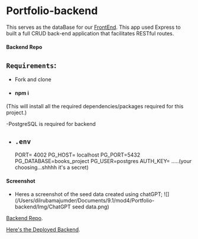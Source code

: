 # Portfolio-backend
This serves as the dataBase for our [FrontEnd](https://github.com/dilrubamajumder/portfolio-front).
This app used Express to built a full CRUD back-end application that facilitates RESTful routes.


#### Backend Repo

## `Requirements`:

- Fork and clone

- #### npm i
(This will install all the required dependencies/packages required for this project.)

-PostgreSQL is required for backend

- `.env `
    - 
    PORT= 4002
    PG_HOST= localhost
    PG_PORT=5432
    PG_DATABASE=books_project
    PG_USER=postgres
    AUTH_KEY= .....(your choosing...shhhh it's a secret)

#### Screenshot
- Heres a screenshot of the seed data created using chatGPT;
![](/Users/dilrubamajumder/Documents/9.1/mod4/Portfolio-backend/Img/ChatGPT seed data.png)

[Backend Repo](https://github.com/dilrubamajumder/Portfolio-backend).

[Here's the Deployed Backend](https://book-portfolio.onrender.com).


